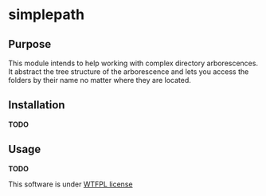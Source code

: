 # simplepath

## Purpose
This module intends to help working with complex directory arborescences. It abstract the tree structure of the arborescence and lets you access the folders by their name no matter where they are located.

## Installation
**TODO**

## Usage
**TODO**

This software is under [WTFPL license](https://en.wikipedia.org/wiki/WTFPL)
